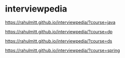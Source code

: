 # interviewpedia

https://rahulmitt.github.io/interviewpedia/?course=java

https://rahulmitt.github.io/interviewpedia/?course=dp

https://rahulmitt.github.io/interviewpedia/?course=ds

https://rahulmitt.github.io/interviewpedia/?course=spring